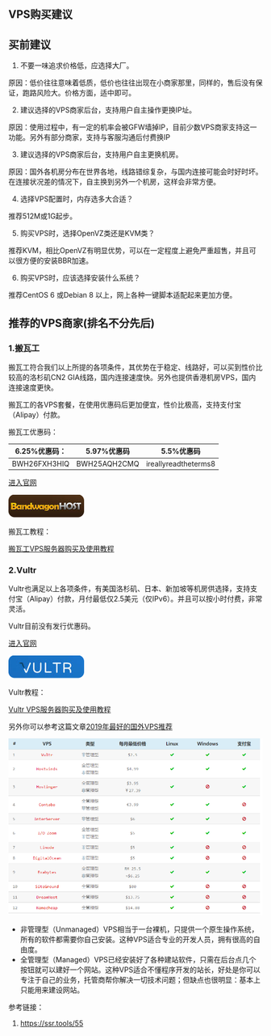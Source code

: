 ## VPS购买建议

## 买前建议


1. 不要一味追求价格低，应选择大厂。

原因：低价往往意味着低质，低价也往往出现在小商家那里，同样的，售后没有保证，跑路风险大。价格方面，适中即可。

2. 建议选择的VPS商家后台，支持用户自主操作更换IP址。

原因：使用过程中，有一定的机率会被GFW墙掉IP，目前少数VPS商家支持这一功能。另外有部分商家，支持与客服沟通后付费换IP

3. 建议选择的VPS商家后台，支持用户自主更换机房。

原因：国外各机房分布在世界各地，线路错综复杂，与国内连接可能会时好时坏。在连接状况差的情况下，自主换到另外一个机房，这样会非常方便。

4. 选择VPS配置时，内存选多大合适？

推荐512M或1G起步。

5. 购买VPS时，选择OpenVZ类还是KVM类？

推荐KVM，相比OpenVZ有明显优势，可以在一定程度上避免严重超售，并且可以很方便的安装BBR加速。

6. 购买VPS时，应该选择安装什么系统？

推荐CentOS 6 或Debian 8 以上，网上各种一键脚本适配起来更加方便。

##  推荐的VPS商家(排名不分先后)

### 1.搬瓦工

搬瓦工符合我们以上所提的各项条件，其优势在于稳定、线路好，可以买到性价比较高的洛杉矶CN2 GIA线路，国内连接速度快。另外也提供香港机房VPS，国内连接速度更快。

搬瓦工的各VPS套餐，在使用优惠码后更加便宜，性价比极高，支持支付宝（Alipay）付款。

搬瓦工优惠码：


6.25%优惠码：| 5.97%优惠码 |5.5%优惠码
---|---|---
BWH26FXH3HIQ | BWH25AQH2CMQ |ireallyreadtheterms8

[进入官网](https://bwh88.net)

![Banwagonhost](./image/vps/Banwagonhost.png)


搬瓦工教程：

[搬瓦工VPS服务器购买及使用教程](https://www.cccitu.com/4018.html)

 

### 2.Vultr

Vultr也满足以上各项条件，有美国洛杉矶、日本、新加坡等机房供选择，支持支付宝（Alipay）付款，月付最低仅2.5美元（仅IPv6）。并且可以按小时付费，非常灵活。

Vultr目前没有发行优惠码。

[进入官网](https://www.vultr.com/)

![vultr](./image/vps/vultr.png)

Vultr教程：

[Vultr VPS服务器购买及使用教程](https://www.cccitu.com/166.html)

另外你可以参考这篇文章[2019年最好的国外VPS推荐](https://www.10besty.com/best-vps-hosting-services/)

![2019](./image/vps/2019-best.png)

* 非管理型（Unmanaged）VPS相当于一台裸机，只提供一个原生操作系统，所有的软件都需要你自己安装。这种VPS适合专业的开发人员，拥有很高的自由度。
* 全管理型（Managed）VPS已经安装好了各种建站软件，只需在后台点几个按钮就可以建好一个网站。这种VPS适合不懂程序开发的站长，好处是你可以专注于自己的业务，托管商帮你解决一切技术问题；但缺点也很明显：基本上只能用来建设网站。

参考链接：
1. https://ssr.tools/55